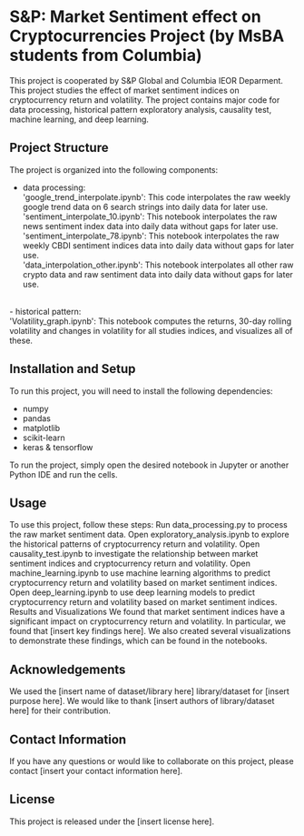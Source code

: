 # S&P: Market Sentiment effect on Cryptocurrencies Project (by MsBA students from Columbia)
This project is cooperated by S&amp;P Global and Columbia IEOR Deparment.
This project studies the effect of market sentiment indices on cryptocurrency return and volatility. The project contains major code for data processing, historical pattern exploratory analysis, causality test, machine learning, and deep learning.

## Project Structure
The project is organized into the following components:

- data processing: <br>
'google_trend_interpolate.ipynb': This code interpolates the raw weekly google trend data on 6 search strings into daily data for later use.<br>
'sentiment_interpolate_10.ipynb': This notebook interpolates the raw news sentiment index data into daily data without gaps for later use.<br>
'sentiment_interpolate_78.ipynb': This notebook interpolates the raw weekly CBDI sentiment indices data into daily data without gaps for later use.<br>
'data_interpolation_other.ipynb': This notebook interpolates all other raw crypto data and raw sentiment data into daily data without gaps for later use.<br>
<br>
- historical pattern: <br>
'Volatility_graph.ipynb': This notebook computes the returns, 30-day rolling volatility and changes in volatility for all studies indices, and visualizes all of these.<br>


## Installation and Setup
To run this project, you will need to install the following dependencies:
- numpy
- pandas
- matplotlib
- scikit-learn
- keras & tensorflow

To run the project, simply open the desired notebook in Jupyter or another Python IDE and run the cells.

## Usage
To use this project, follow these steps:
Run data_processing.py to process the raw market sentiment data.
Open exploratory_analysis.ipynb to explore the historical patterns of cryptocurrency return and volatility.
Open causality_test.ipynb to investigate the relationship between market sentiment indices and cryptocurrency return and volatility.
Open machine_learning.ipynb to use machine learning algorithms to predict cryptocurrency return and volatility based on market sentiment indices.
Open deep_learning.ipynb to use deep learning models to predict cryptocurrency return and volatility based on market sentiment indices.
Results and Visualizations
We found that market sentiment indices have a significant impact on cryptocurrency return and volatility. In particular, we found that [insert key findings here]. We also created several visualizations to demonstrate these findings, which can be found in the notebooks.

## Acknowledgements
We used the [insert name of dataset/library here] library/dataset for [insert purpose here]. We would like to thank [insert authors of library/dataset here] for their contribution.

## Contact Information
If you have any questions or would like to collaborate on this project, please contact [insert your contact information here].

## License
This project is released under the [insert license here].

